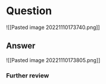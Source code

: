 # Question
![[Pasted image 20221110173740.png]]
## Answer
![[Pasted image 20221110173805.png]]
### Further review
